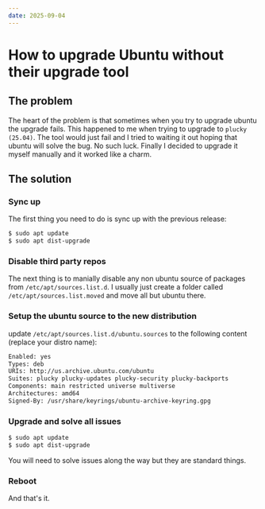 ```yaml
---
date: 2025-09-04
---
```


# How to upgrade Ubuntu without their upgrade tool

## The problem

The heart of the problem is that sometimes when you try to upgrade ubuntu the upgrade fails.
This happened to me when trying to upgrade to `plucky (25.04)`. The tool would just fail and
I tried to waiting it out hoping that ubuntu will solve the bug. No such luck. Finally
I decided to upgrade it myself manually and it worked like a charm.

## The solution

### Sync up

The first thing you need to do is sync up with the previous release:

```sh
$ sudo apt update
$ sudo apt dist-upgrade
```

### Disable third party repos

The next thing is to manially disable any non ubuntu source of packages from `/etc/apt/sources.list.d`.
I usually just create a folder called `/etc/apt/sources.list.moved` and move all but ubuntu there.

### Setup the ubuntu source to the new distribution

update `/etc/apt/sources.list.d/ubuntu.sources` to the following content (replace your distro name):

```txt
Enabled: yes
Types: deb
URIs: http://us.archive.ubuntu.com/ubuntu
Suites: plucky plucky-updates plucky-security plucky-backports
Components: main restricted universe multiverse
Architectures: amd64
Signed-By: /usr/share/keyrings/ubuntu-archive-keyring.gpg
```

### Upgrade and solve all issues

```sh
$ sudo apt update
$ sudo apt dist-upgrade
```

You will need to solve issues along the way but they are standard things.

### Reboot

And that's it.
